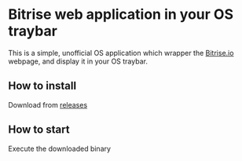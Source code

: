 # Bitrise web application in your OS traybar

This is a simple, unofficial OS application which wrapper the [Bitrise.io](https://bitrise.io) webpage, and display it in your OS traybar.


## How to install
Download from [releases](https://github.com/barnabasszabo/bitrise-os-menubar/releases)


## How to start
Execute the downloaded binary
